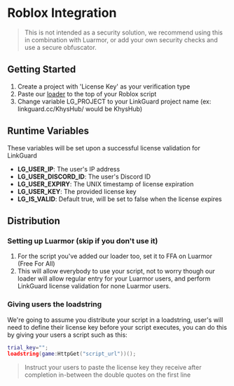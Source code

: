 # Roblox Integration
> This is not intended as a security solution, we recommend using this in combination with Luarmor, or add your own security checks and use a secure obfuscator.
## Getting Started
1. Create a project with 'License Key' as your verification type
2. Paste our [loader](https://linkguard.cc/dist/luau.lua) to the top of your Roblox script
3. Change variable LG_PROJECT to your LinkGuard project name (ex: linkguard.cc/KhysHub/ would be KhysHub)
## Runtime Variables
These variables will be set upon a successful license validation for LinkGuard
- **LG_USER_IP**: The user's IP address
- **LG_USER_DISCORD_ID**: The user's Discord ID
- **LG_USER_EXPIRY**: The UNIX timestamp of license expiration 
- **LG_USER_KEY**: The provided license key
- **LG_IS_VALID**: Default true, will be set to false when the license expires
## Distribution
### Setting up Luarmor (skip if you don't use it)
1. For the script you've added our loader too, set it to FFA on Luarmor (Free For All)
2. This will allow everybody to use your script, not to worry though our loader will allow regular entry for your Luarmor users, and perform LinkGuard license validation for none Luarmor users.
### Giving users the loadstring
We're going to assume you distribute your script in a loadstring, user's will need to define their license key before your script executes, you can do this by giving your users a script such as this: 
```lua
trial_key="";
loadstring(game:HttpGet("script_url"))();
```               
> Instruct your users to paste the license key they receive after completion in-between the double quotes on the first line                        